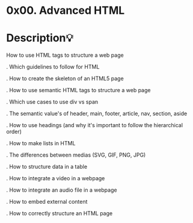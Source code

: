 # 0x00. Advanced HTML

# Description:bulb:
How to use HTML tags to structure a web page

. Which guidelines to follow for HTML

. How to create the skeleton of an HTML5 page

. How to use semantic HTML tags to structure a web page

. Which use cases to use div vs span

. The semantic value's of header, main, footer, article, nav, section, aside

. How to use headings (and why it's important to follow the hierarchical order)

. How to make lists in HTML

. The differences between medias (SVG, GIF, PNG, JPG)

. How to structure data in a table

. How to integrate a video in a webpage

. How to integrate an audio file in a webpage

. How to embed external content

. How to correctly structure an HTML page

